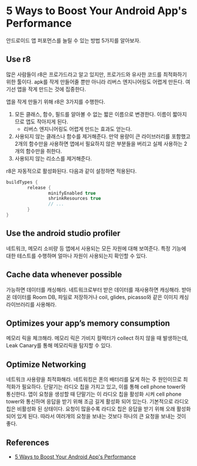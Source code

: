 # **5 Ways to Boost Your Android App's Performance**

안드로이드 앱 퍼포먼스를 늘릴 수 있는 방법 5가지를 알아보자.

## Use r8

많은 사람들이 r8은 프로가드라고 알고 있지만, 프로가드와 유사한 코드를 최적화하기 위한 툴이다. apk를 작게 만들어줄 뿐만 아니라 리버스 엔지니어링도 어렵게 만든다. 여기선 앱을 작게 만드는 것에 집중한다.

앱을 작게 만들기 위해 r8은 3가지를 수행한다.

1. 모든 클래스, 함수, 필드를 알아볼 수 없는 짧은 이름으로 변경한다. 이름이 짧아지므로 앱도 작아지게 된다.
    - 리버스 엔지니어링도 어렵게 만드는 효과도 얻는다.
2. 사용되지 않는 클래스나 함수를 제거해준다. 만약 용량이 큰 라이브러리를 포함했고 2개의 함수만을 사용하면 앱에서 필요하지 않은 부분들을 버리고 실제 사용하는 2개의 함수만을 취한다.
3. 사용되지 않는 리소스를 제거해준다.

r8은 자동적으로 활성화된다. 다음과 같이 설정하면 적용된다.

```groovy
buildTypes {
		release {
				minifyEnabled true
				shrinkResources true
				// ... 
		}
}
```

## Use the android studio profiler

네트워크, 메모리 소비량 등 앱에서 사용되는 모든 자원에 대해 보여준다. 특정 기능에 대한 테스트를 수행하며 얼마나 자원이 사용되는지 확인할 수 있다.

## Cache data whenever possible

가능하면 데이터를 캐싱해라. 네트워크로부터 받은 데이터를 재사용하면 캐싱해라. 받아온 데이터를 Room DB, 파일로 저장하거나 coil, glides, picasso와 같은 이미지 캐싱 라이브러리를 사용해라.

## Optimizes your app’s memory consumption

메모리 릭을 체크해라. 메모리 릭은 가비지 컬렉터가 collect 하지 않을 때 발생하는데, Leak Canary를 통해 메모리릭을 탐지할 수 있다.

## Optimize Networking

네트워크 사용량을 최적화해라. 네트워킹은 폰의 배터리를 닳게 하는 주 원인이므로 최적화가 필요하다. 단말기는 라디오 칩을 가지고 있고, 이를 통해 cell phone tower와 통신한다. 앱이 요청을 생성할 때 단말기는 이 라디오 칩을 활성화 시켜 cell phone tower와 통신하며 응답을 받기 위해 조금 길게 활성화 되어 있는다. 기본적으로 라디오 칩은 비활성화 된 상태이다. 요청이 많을수록 라디오 칩은 응답을 받기 위해 오래 활성화되어 있게 된다. 따라서 여러개의 요청을 보내는 것보다 하나의 큰 요청을 보내는 것이 좋다.

## References

* [5 Ways to Boost Your Android App's Performance](https://www.youtube.com/watch?v=epkAPnF5qrk)